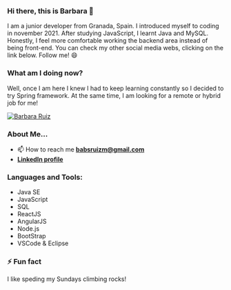 ### Hi there, this is Barbara 👋

I am a junior developer from Granada, Spain. I introduced myself to coding in november 2021. After studying JavaScript, I learnt Java and MySQL. Honestly, I feel more comfortable working the backend area instead of being front-end. You can check my other social media webs, clicking on the link below. Follow me! 😄

### What am I doing now?

Well, once I am here I knew I had to keep learning constantly so I decided to try Spring framework. At the same time, I am looking for a remote or hybrid job for me! 


[![Barbara Ruiz](https://i.imgur.com/PpAg6sA.png)](https://www.linkedin.com/in/barbararm1/)

### [](https://github.com/Babsrm#about-me)About Me...



-   📫  How to reach me  **[babsruizm@gmail.com](mailto:babsruizm@gmail.com)**
-   **[LinkedIn profile](https://www.linkedin.com/in/barbararm1/)**
    

### [](https://github.com/Babsrm#languages-and-tools)Languages and Tools:
- Java SE
- JavaScript
- SQL
- ReactJS
- AngularJS
- Node.js
- BootStrap
- VSCode & Eclipse


### ⚡ Fun fact 
I like speding my Sundays climbing rocks!


<!--
**Babsrm/Babsrm** is a ✨ _special_ ✨ repository because its `README.md` (this file) appears on your GitHub profile.

Here are some ideas to get you started:

- 🔭 I’m currently working on ...
- 🌱 I’m currently learning ...
- 👯 I’m looking to collaborate on ...
- 🤔 I’m looking for help with ...
- 💬 Ask me about ...
- 📫 How to reach me: ...
- 😄 Pronouns: ...
- ⚡ Fun fact: ...
-->
